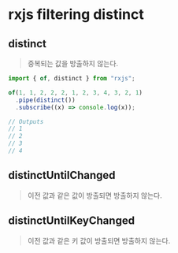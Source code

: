 # rxjs filtering distinct

## distinct

> 중복되는 값을 방출하지 않는다.

```js
import { of, distinct } from "rxjs";

of(1, 1, 2, 2, 2, 1, 2, 3, 4, 3, 2, 1)
  .pipe(distinct())
  .subscribe((x) => console.log(x));

// Outputs
// 1
// 2
// 3
// 4
```

## distinctUntilChanged

> 이전 값과 같은 값이 방출되면 방출하지 않는다.

## distinctUntilKeyChanged

> 이전 값과 같은 키 값이 방출되면 방출하지 않는다.
